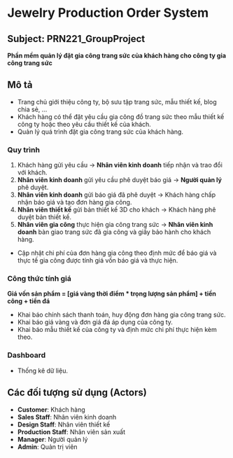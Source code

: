 # Jewelry Production Order System
## Subject: PRN221_GroupProject
**Phần mềm quản lý đặt gia công trang sức của khách hàng cho công ty gia công trang sức**

## Mô tả
- Trang chủ giới thiệu công ty, bộ sưu tập trang sức, mẫu thiết kế, blog chia sẻ, ...
- Khách hàng có thể đặt yêu cầu gia công đồ trang sức theo mẫu thiết kế công ty hoặc theo yêu cầu thiết kế của khách.
- Quản lý quá trình đặt gia công trang sức của khách hàng.

### Quy trình
1. Khách hàng gửi yêu cầu → **Nhân viên kinh doanh** tiếp nhận và trao đổi với khách.
2. **Nhân viên kinh doanh** gửi yêu cầu phê duyệt báo giá → **Người quản lý** phê duyệt.
3. **Nhân viên kinh doanh** gửi báo giá đã phê duyệt → Khách hàng chấp nhận báo giá và tạo đơn hàng gia công.
4. **Nhân viên thiết kế** gửi bản thiết kế 3D cho khách → Khách hàng phê duyệt bản thiết kế.
5. **Nhân viên gia công** thực hiện gia công trang sức → **Nhân viên kinh doanh** bàn giao trang sức đã gia công và giấy bảo hành cho khách hàng.

- Cập nhật chi phí của đơn hàng gia công theo định mức để báo giá và thực tế gia công được tính giá vốn báo giá và thực hiện.

### Công thức tính giá
**Giá vốn sản phẩm = [giá vàng thời điểm * trọng lượng sản phẩm] + tiền công + tiền đá**

- Khai báo chính sách thanh toán, huy động đơn hàng gia công trang sức.
- Khai báo giá vàng và đơn giá đá áp dụng của công ty.
- Khai báo mẫu thiết kế của công ty và định mức chi phí thực hiện kèm theo.

### Dashboard
- Thống kê dữ liệu.

## Các đối tượng sử dụng (Actors)
- **Customer**: Khách hàng
- **Sales Staff**: Nhân viên kinh doanh
- **Design Staff**: Nhân viên thiết kế
- **Production Staff**: Nhân viên sản xuất
- **Manager**: Người quản lý
- **Admin**: Quản trị viên
